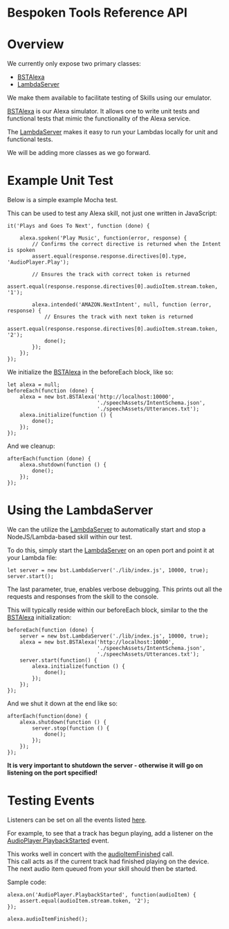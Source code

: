 Bespoken Tools Reference API
============================
# Overview
We currently only expose two primary classes:
- [BSTAlexa](classes/bstalexa.html)
- [LambdaServer](classes/lambdaserver.html)

We make them available to facilitate testing of Skills using our emulator.

[BSTAlexa](classes/bstalexa.html) is our Alexa simulator. It allows one to write unit tests and functional tests that mimic the functionality of the Alexa service.

The [LambdaServer](classes/lambdaserver.html) makes it easy to run your Lambdas locally for unit and functional tests.

We will be adding more classes as we go forward.

# Example Unit Test  
Below is a simple example Mocha test. 

This can be used to test any Alexa skill, not just one written in JavaScript:

```
it('Plays and Goes To Next', function (done) {

    alexa.spoken('Play Music', function(error, response) {
        // Confirms the correct directive is returned when the Intent is spoken
        assert.equal(response.response.directives[0].type, 'AudioPlayer.Play');
        
        // Ensures the track with correct token is returned
        assert.equal(response.response.directives[0].audioItem.stream.token, '1');

        alexa.intended('AMAZON.NextIntent', null, function (error, response) {
            // Ensures the track with next token is returned    
            assert.equal(response.response.directives[0].audioItem.stream.token, '2');
            done();
        });
    });
});
```

We initialize the [BSTAlexa](classes/bstalexa.html) in the beforeEach block, like so:

```
let alexa = null;
beforeEach(function (done) {
    alexa = new bst.BSTAlexa('http://localhost:10000',
                             './speechAssets/IntentSchema.json',
                             './speechAssets/Utterances.txt');
    alexa.initialize(function () {
        done();
    });
});
```

And we cleanup:

```
afterEach(function (done) {
    alexa.shutdown(function () {
        done();
    });
});
```

# Using the LambdaServer
We can the utilize the [LambdaServer](class/lambdaserver.html) to automatically start and stop a NodeJS/Lambda-based skill
within our test.

To do this, simply start the [LambdaServer](class/lambdaserver.html) on an open port and point it at your Lambda file:

```
let server = new bst.LambdaServer('./lib/index.js', 10000, true);
server.start();
```

The last parameter, true, enables verbose debugging. This prints out all the requests and responses from the skill to the console.

This will typically reside within our beforeEach block, similar to the the [BSTAlexa](classes/bstalexa.html) initialization:

```
beforeEach(function (done) {
    server = new bst.LambdaServer('./lib/index.js', 10000, true);
    alexa = new bst.BSTAlexa('http://localhost:10000',
                             './speechAssets/IntentSchema.json',
                             './speechAssets/Utterances.txt');
    server.start(function() {
        alexa.initialize(function () {
            done();
        });
    });
});
```

And we shut it down at the end like so:

```
afterEach(function(done) {
    alexa.shutdown(function () {
        server.stop(function () {
            done();
        });
    });
});
```

**It is very important to shutdown the server - otherwise it will go on listening on the port specified!**

# Testing Events
Listeners can be set on all the events listed [here](classes/bstalexaevents.html).

For example, to see that a track has begun playing, 
add a listener on the [AudioPlayer.PlaybackStarted](classes/bstalexaevents.html#audioplayerplaybackstarted) event.

This works well in concert with the [audioItemFinished](classes/bstalexa.html#audioitemfinished) call.  
This call acts as if the current track had finished playing on the device.  
The next audio item queued from your skill should then be started.

Sample code:
```
alexa.on('AudioPlayer.PlaybackStarted', function(audioItem) {
    assert.equal(audioItem.stream.token, '2');
});

alexa.audioItemFinished();
```